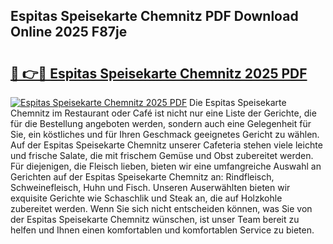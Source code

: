 ## Espitas Speisekarte Chemnitz PDF Download Online 2025 F87je

# <h2><a href="http://gcazif.nevu.top/?p=Espitas+Speisekarte+Chemnitz">🔗 👉🔴 Espitas Speisekarte Chemnitz 2025 PDF</a></h2>

[![Espitas Speisekarte Chemnitz 2025 PDF](https://i.imgur.com/dBaPXMq.png)](http://gcazif.nevu.top/?p=Espitas+Speisekarte+Chemnitz)
Die Espitas Speisekarte Chemnitz im Restaurant oder Café ist nicht nur eine Liste der Gerichte, die für die Bestellung angeboten werden, sondern auch eine Gelegenheit für Sie, ein köstliches und für Ihren Geschmack geeignetes Gericht zu wählen. Auf der Espitas Speisekarte Chemnitz unserer Cafeteria stehen viele leichte und frische Salate, die mit frischem Gemüse und Obst zubereitet werden. Für diejenigen, die Fleisch lieben, bieten wir eine umfangreiche Auswahl an Gerichten auf der Espitas Speisekarte Chemnitz an: Rindfleisch, Schweinefleisch, Huhn und Fisch. Unseren Auserwählten bieten wir exquisite Gerichte wie Schaschlik und Steak an, die auf Holzkohle zubereitet werden. Wenn Sie sich nicht entscheiden können, was Sie von der Espitas Speisekarte Chemnitz wünschen, ist unser Team bereit zu helfen und Ihnen einen komfortablen und komfortablen Service zu bieten.
